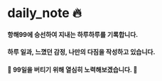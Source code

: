 # daily_note :fire:
  
#### 항해99에 승선하여 지내는 하루하루를 기록합니다.
#### 하루 일과, 느꼈던 감정, 나만의 다짐을 작성하고 있습니다. 
  
  
#### :muscle: 99일을 버티기 위해 열심히 노력해보겠습니다. :muscle:
